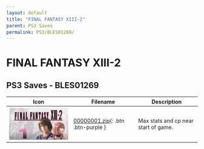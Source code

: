 ```yaml
---
layout: default
title: "FINAL FANTASY XIII-2"
parent: PS3 Saves
permalink: PS3/BLES01269/
---
```

# FINAL FANTASY XIII-2

## PS3 Saves - BLES01269

| Icon | Filename | Description |
|------|----------|-------------|
| ![FINAL FANTASY XIII-2](ICON0.PNG) | [00000001.zip](00000001.zip){: .btn .btn-purple } | Max stats and cp near start of game. |
